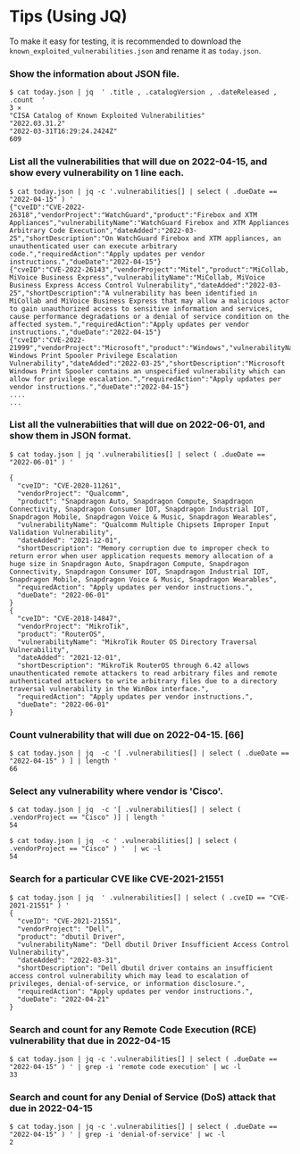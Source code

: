 # Tips (Using JQ)
To make it easy for testing, it is recommended to download the `known_exploited_vulnerabilities.json` and rename it as `today.json`. 

### Show the information about JSON file.
```console
$ cat today.json | jq  ' .title , .catalogVersion , .dateReleased , .count  '                                                                                                                                                                         3 ⨯
"CISA Catalog of Known Exploited Vulnerabilities"
"2022.03.31.2"
"2022-03-31T16:29:24.2424Z"
609
```

### List all the vulnerabilities that will due on 2022-04-15, and show every vulnerability on 1 line each.
```console
$ cat today.json | jq -c '.vulnerabilities[] | select ( .dueDate == "2022-04-15" ) '
{"cveID":"CVE-2022-26318","vendorProject":"WatchGuard","product":"Firebox and XTM Appliances","vulnerabilityName":"WatchGuard Firebox and XTM Appliances Arbitrary Code Execution","dateAdded":"2022-03-25","shortDescription":"On WatchGuard Firebox and XTM appliances, an unauthenticated user can execute arbitrary code.","requiredAction":"Apply updates per vendor instructions.","dueDate":"2022-04-15"}
{"cveID":"CVE-2022-26143","vendorProject":"Mitel","product":"MiCollab, MiVoice Business Express","vulnerabilityName":"MiCollab, MiVoice Business Express Access Control Vulnerability","dateAdded":"2022-03-25","shortDescription":"A vulnerability has been identified in MiCollab and MiVoice Business Express that may allow a malicious actor to gain unauthorized access to sensitive information and services, cause performance degradations or a denial of service condition on the affected system.","requiredAction":"Apply updates per vendor instructions.","dueDate":"2022-04-15"}
{"cveID":"CVE-2022-21999","vendorProject":"Microsoft","product":"Windows","vulnerabilityName":"Microsoft Windows Print Spooler Privilege Escalation Vulnerability","dateAdded":"2022-03-25","shortDescription":"Microsoft Windows Print Spooler contains an unspecified vulnerability which can allow for privilege escalation.","requiredAction":"Apply updates per vendor instructions.","dueDate":"2022-04-15"}
....
...
```

### List all the vulnerabiities that will due on 2022-06-01, and show them in JSON format.
```console
$ cat today.json | jq '.vulnerabilities[] | select ( .dueDate == "2022-06-01" ) '

{
  "cveID": "CVE-2020-11261",
  "vendorProject": "Qualcomm",
  "product": "Snapdragon Auto, Snapdragon Compute, Snapdragon Connectivity, Snapdragon Consumer IOT, Snapdragon Industrial IOT, Snapdragon Mobile, Snapdragon Voice & Music, Snapdragon Wearables",
  "vulnerabilityName": "Qualcomm Multiple Chipsets Improper Input Validation Vulnerability",
  "dateAdded": "2021-12-01",
  "shortDescription": "Memory corruption due to improper check to return error when user application requests memory allocation of a huge size in Snapdragon Auto, Snapdragon Compute, Snapdragon Connectivity, Snapdragon Consumer IOT, Snapdragon Industrial IOT, Snapdragon Mobile, Snapdragon Voice & Music, Snapdragon Wearables",
  "requiredAction": "Apply updates per vendor instructions.",
  "dueDate": "2022-06-01"
}
{
  "cveID": "CVE-2018-14847",
  "vendorProject": "MikroTik",
  "product": "RouterOS",
  "vulnerabilityName": "MikroTik Router OS Directory Traversal Vulnerability",
  "dateAdded": "2021-12-01",
  "shortDescription": "MikroTik RouterOS through 6.42 allows unauthenticated remote attackers to read arbitrary files and remote authenticated attackers to write arbitrary files due to a directory traversal vulnerability in the WinBox interface.",
  "requiredAction": "Apply updates per vendor instructions.",
  "dueDate": "2022-06-01"
}
```

### Count vulnerability that will due on 2022-04-15. [66]
```console
$ cat today.json | jq  -c '[ .vulnerabilities[] | select ( .dueDate == "2022-04-15" ) ] | length '
66
```

### Select any vulnerability where vendor is 'Cisco'.
```console
$ cat today.json | jq  -c '[ .vulnerabilities[] | select ( .vendorProject == "Cisco" )] | length '
54
```
```console
$ cat today.json | jq  -c ' .vulnerabilities[] | select ( .vendorProject == "Cisco" ) '  | wc -l
54
```


### Search for a particular CVE like CVE-2021-21551
```console
$ cat today.json | jq  ' .vulnerabilities[] | select ( .cveID == "CVE-2021-21551" ) '
{
  "cveID": "CVE-2021-21551",
  "vendorProject": "Dell",
  "product": "dbutil Driver",
  "vulnerabilityName": "Dell dbutil Driver Insufficient Access Control Vulnerability",
  "dateAdded": "2022-03-31",
  "shortDescription": "Dell dbutil driver contains an insufficient access control vulnerability which may lead to escalation of privileges, denial-of-service, or information disclosure.",
  "requiredAction": "Apply updates per vendor instructions.",
  "dueDate": "2022-04-21"
}
```


### Search and count for any Remote Code Execution (RCE) vulnerability that due in 2022-04-15
```conole
$ cat today.json | jq -c '.vulnerabilities[] | select ( .dueDate == "2022-04-15" ) ' | grep -i 'remote code execution' | wc -l
33
```

### Search and count for any Denial of Service (DoS) attack that due in 2022-04-15
```conole
$ cat today.json | jq -c '.vulnerabilities[] | select ( .dueDate == "2022-04-15" ) ' | grep -i 'denial-of-service' | wc -l
2
```
